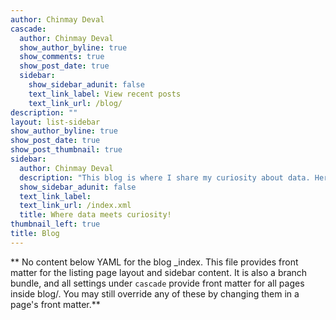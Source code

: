 ```yaml
---
author: Chinmay Deval
cascade:
  author: Chinmay Deval
  show_author_byline: true
  show_comments: true
  show_post_date: true
  sidebar:
    show_sidebar_adunit: false
    text_link_label: View recent posts
    text_link_url: /blog/
description: ""
layout: list-sidebar
show_author_byline: true
show_post_date: true
show_post_thumbnail: true
sidebar:
  author: Chinmay Deval
  description: "This blog is where I share my curiosity about data. Here you will find my notes and tutorials for my future self and hopefully also for you."
  show_sidebar_adunit: false
  text_link_label: 
  text_link_url: /index.xml
  title: Where data meets curiosity!
thumbnail_left: true
title: Blog
---
```


** No content below YAML for the blog _index. This file provides front matter for the listing page layout and sidebar content. It is also a branch bundle, and all settings under `cascade` provide front matter for all pages inside blog/. You may still override any of these by changing them in a page's front matter.**

